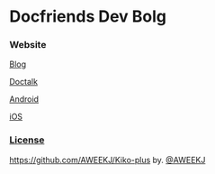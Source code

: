 # Docfriends Dev Bolg

### Website

[Blog](https://docfriends-dev.github.io/DevStrory/)

[Doctalk](http://doctalk.co.kr/)

[Android](https://play.google.com/store/apps/details?id=com.dfs.doctalk.doctor)

[iOS](https://itunes.apple.com/kr/app/id1220724684)


### [License](https://docfriends-dev.github.io/DevStrory/LICENSE.md)

https://github.com/AWEEKJ/Kiko-plus by. [@AWEEKJ](https://github.com/AWEEKJ)
